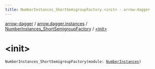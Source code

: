 ```yaml
---
title: NumberInstances_ShortSemigroupFactory.<init> - arrow-dagger
---
```


[arrow-dagger](../../index.html) / [arrow.dagger.instances](../index.html) / [NumberInstances_ShortSemigroupFactory](index.html) / [&lt;init&gt;](./-init-.html)

# &lt;init&gt;

`NumberInstances_ShortSemigroupFactory(module: `[`NumberInstances`](../-number-instances/index.html)`)`